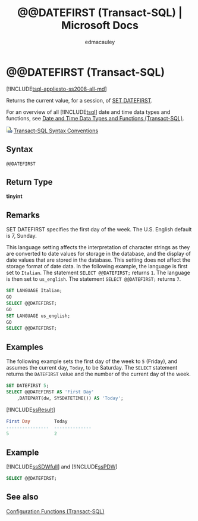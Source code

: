 ﻿---
title: "@@DATEFIRST (Transact-SQL) | Microsoft Docs"
ms.custom: ""
ms.date: "09/18/2017"
ms.prod: "sql-non-specified"
ms.prod_service: "database-engine, sql-database, sql-data-warehouse, pdw"
ms.service: ""
ms.component: "t-sql|functions"
ms.reviewer: ""
ms.suite: "sql"
ms.technology: 
  - "database-engine"
ms.tgt_pltfrm: ""
ms.topic: "language-reference"
f1_keywords: 
  - "DATE_FORMAT_TSQL"
  - "DATE FORMAT"
  - "@@DATEFIRST_TSQL"
  - "@@DATEFIRST"
dev_langs: 
  - "TSQL"
helpviewer_keywords: 
  - "dates [SQL Server], functions"
  - "date and time [SQL Server], SET DATEFIRST"
  - "first day of week [SQL Server]"
  - "dates [SQL Server], first day of week"
  - "day of week [SQL Server]"
  - "SET DATEFIRST option [SQL Server]"
  - "date and time [SQL Server], DATEFIRST"
  - "DATEFIRST option [SQL Server]"
  - "date and time [SQL Server], @@DATEFIRST"
  - "weekdays [SQL Server]"
  - "@@DATEFIRST function [SQL Server]"
  - "functions [SQL Server], date and time"
  - "options [SQL Server], date"
ms.assetid: a178868e-49d5-4bd5-a5e2-1283409c8ce6
caps.latest.revision: 46
author: "edmacauley"
ms.author: "edmaca"
manager: "craigg"
ms.workload: "On Demand"
monikerRange: ">= aps-pdw-2016 || = azuresqldb-current || = azure-sqldw-latest || >= sql-server-2016 || = sqlallproducts-allversions"
---
# &#x40;&#x40;DATEFIRST (Transact-SQL)
[!INCLUDE[tsql-appliesto-ss2008-all-md](../../includes/tsql-appliesto-ss2008-all-md.md)]

Returns the current value, for a session, of [SET DATEFIRST](../../t-sql/statements/set-datefirst-transact-sql.md).
  
For an overview of all [!INCLUDE[tsql](../../includes/tsql-md.md)] date and time data types and functions, see [Date and Time Data Types and Functions &#40;Transact-SQL&#41;](../../t-sql/functions/date-and-time-data-types-and-functions-transact-sql.md).
  
![Topic link icon](../../database-engine/configure-windows/media/topic-link.gif "Topic link icon") [Transact-SQL Syntax Conventions](../../t-sql/language-elements/transact-sql-syntax-conventions-transact-sql.md)
  
## Syntax  
  
```
@@DATEFIRST  
```  
  
## Return Type  
**tinyint**
  
## Remarks  
SET DATEFIRST specifies the first day of the week. The U.S. English default is 7, Sunday.
  
This language setting affects the interpretation of character strings as they are converted to date values for storage in the database, and the display of date values that are stored in the database. This setting does not affect the storage format of date data. In the following example, the language is first set to `Italian`. The statement `SELECT @@DATEFIRST;` returns `1`. The language is then set to `us_english`. The statement `SELECT @@DATEFIRST;` returns `7`.
  
```sql
SET LANGUAGE Italian;  
GO  
SELECT @@DATEFIRST;  
GO  
SET LANGUAGE us_english;  
GO  
SELECT @@DATEFIRST;  
```  
  
## Examples  
The following example sets the first day of the week to `5` (Friday), and assumes the current day, `Today`, to be Saturday. The `SELECT` statement returns the `DATEFIRST` value and the number of the current day of the week.
  
```sql
SET DATEFIRST 5;  
SELECT @@DATEFIRST AS 'First Day'  
    ,DATEPART(dw, SYSDATETIME()) AS 'Today';  
```  
  
[!INCLUDE[ssResult](../../includes/ssresult-md.md)]
  
```sql
First Day         Today  
----------------  --------------  
5                 2  
```  
  
## Example
 [!INCLUDE[ssSDWfull](../../includes/sssdwfull-md.md)] and [!INCLUDE[ssPDW](../../includes/sspdw-md.md)]  
  
```sql
SELECT @@DATEFIRST;  
```  
  
## See also
[Configuration Functions &#40;Transact-SQL&#41;](../../t-sql/functions/configuration-functions-transact-sql.md)
  
  

